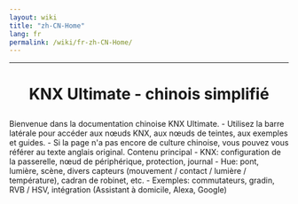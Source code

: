 ```yaml
---
layout: wiki
title: "zh-CN-Home"
lang: fr
permalink: /wiki/fr-zh-CN-Home/
---
```

---
<h1> <p align = 'Center'> KNX Ultimate - chinois simplifié </p> </h1>
Bienvenue dans la documentation chinoise KNX Ultimate.
- Utilisez la barre latérale pour accéder aux nœuds KNX, aux nœuds de teintes, aux exemples et guides.
- Si la page n'a pas encore de culture chinoise, vous pouvez vous référer au texte anglais original.
Contenu principal
- KNX: configuration de la passerelle, nœud de périphérique, protection, journal
- Hue: pont, lumière, scène, divers capteurs (mouvement / contact / lumière / température), cadran de robinet, etc.
- Exemples: commutateurs, gradin, RVB / HSV, intégration (Assistant à domicile, Alexa, Google)
